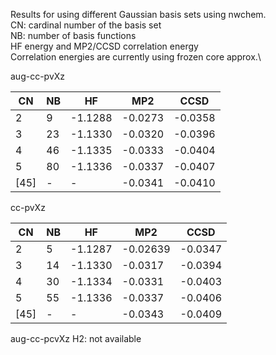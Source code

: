 Results for using different Gaussian basis sets using nwchem.\
CN: cardinal number of the basis set\
NB: number of basis functions\
HF energy and MP2/CCSD correlation energy\
Correlation energies are currently using frozen core approx.\


aug-cc-pvXz

| CN | NB| HF | MP2 | CCSD |
|--- | ---|---| ---| ---|
| 2  | 9  |-1.1288 |-0.0273 | -0.0358|
| 3  | 23 | -1.1330|-0.0320 | -0.0396|
|4   | 46 | -1.1335 |-0.0333|-0.0404|
| 5  | 80 | -1.1336 |-0.0337 | -0.0407|
|[45] | -  | -      | -0.0341 | -0.0410 |
cc-pvXz

| CN | NB |HF | MP2 | CCSD |
|--- | ---|---| ---| ---|
| 2  | 5 |-1.1287 |-0.02639 |-0.0347 |
| 3  | 14| -1.1330 | -0.0317 | -0.0394|
| 4  | 30| -1.1334 |-0.0331 |-0.0403|
| 5  | 55| -1.1336 |-0.0337 | -0.0406|
|[45] | - | - | -0.0343 | -0.0409 |

aug-cc-pcvXz
H2: not available
